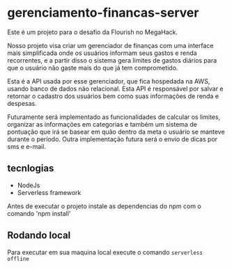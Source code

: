 # gerenciamento-financas-server

Este é um projeto para o desafio da Flourish no MegaHack.

Nosso projeto visa criar um gerenciador de finanças com uma interface mais simplificada onde os usuários informam seus gastos e renda recorrentes, e a partir disso o sistema gera limites de gastos diários para que o usuário não gaste mais do que já tem comprometido.

Esta é a API usada por esse gerenciador, que fica hospedada na AWS, usando banco de dados não relacional. Esta API é responsável por salvar e retornar o cadastro dos usuários bem como suas informações de renda e despesas.

Futuramente será implementado as funcionalidades de calcular os limites, organizar as informações em categorias e também um sistema de pontuação que irá se basear em quão dentro da meta o usuário se manteve durante o período. Outra implementação futura será o envio de dicas por sms e e-mail.

## tecnlogias
- NodeJs
- Serverless framework

Antes de executar o projeto instale as dependencias do npm com o comando
'npm install'

## Rodando local
Para executar em sua maquina local execute o comando
`serverless offline`
